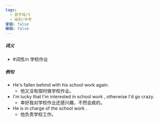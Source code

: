 ```yaml
---
tags:
  - 首字母/S
  - 级别/中考
掌握: false
模糊: false
---
```

##### 词义
- #词性/n  学校作业
##### 例句
- He's fallen behind with his school work again.
	- 他又没有按时做学校作业。
- I'm lucky that I'm interested in school work , otherwise I'd go crazy.
	- 幸好我对学校作业还感兴趣，不然会疯的。
- He is in charge of the school work .
	- 他负责学校工作。
